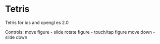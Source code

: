 # Tetris
Tetris for ios and opengl es 2.0

Controls:
move figure			- slide
rotate figure		- touch/tap
figure move down	- slide down